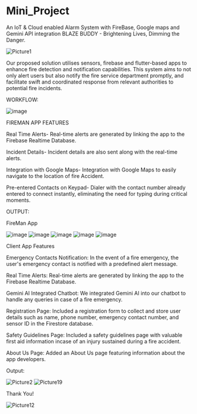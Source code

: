 # Mini_Project

An IoT & Cloud enabled Alarm System with FireBase, Google maps and Gemini API integration 
BLAZE BUDDY - Brightening Lives, Dimming the Danger.

![Picture1](https://github.com/Project-be25/mini_project/assets/169865769/9fb578de-77ea-43d6-81f1-da425e930943)


Our proposed solution utilises sensors, firebase and flutter-based apps to enhance fire detection and notification capabilities. This system aims to not only alert users but also notify the fire service department promptly, and facilitate swift and coordinated response from relevant authorities to potential fire incidents.

WORKFLOW:

![image](https://github.com/Project-be25/fireman_app/assets/169865769/979cd9d3-1012-4253-8eb3-b5de93978277)

FIREMAN APP FEATURES  

Real Time Alerts- Real-time alerts are generated by linking the app to the Firebase Realtime Database.

Incident Details- Incident details are also sent along with the real-time alerts.

Integration with Google Maps- Integration with Google Maps to easily navigate to the location of fire Accident.

Pre-entered Contacts on Keypad- Dialer with the contact number already entered to connect instantly, eliminating the need for typing during critical moments.

OUTPUT:

FireMan App

![image](https://github.com/Project-be25/fireman_app/assets/169865769/d8294e8b-b23a-46d3-ac4c-d7b101c67c4d)
![image](https://github.com/Project-be25/fireman_app/assets/169865769/d408b6cb-2a2b-4ff9-8d44-5db9ab7fcc1e)
![image](https://github.com/Project-be25/fireman_app/assets/169865769/016fa75f-efba-4c0a-ae29-70e7271b3c70)
![image](https://github.com/Project-be25/fireman_app/assets/169865769/56d7bfb0-ca48-4890-bec7-ad41f1b1837d)
![image](https://github.com/Project-be25/fireman_app/assets/169865769/6176abe7-2a85-4647-89b5-f9f7e3a3b80e)

Client App Features

Emergency Contacts Notification:
In the event of a fire emergency, the user's emergency contact is notified with a predefined alert message. 

Real Time Alerts:
Real-time alerts are generated by linking the app to the Firebase Realtime Database.

Gemini AI Integrated Chatbot:
We integrated Gemini AI into our chatbot to handle any queries in case of a fire emergency.

Registration Page:
Included a registration form to collect and store user details such as name, phone number, emergency contact number, and sensor ID in the Firestore database.

Safety Guidelines Page:
Included a safety guidelines page with valuable first aid information incase of an injury sustained during a fire accident.

About Us Page:
Added an About Us page featuring information about the app developers.

Output:

 ![Picture2](https://github.com/Project-be25/mini_project/assets/169865769/eb94b624-68a5-45bc-9b86-ce191e35b6c8)
![Picture19](https://github.com/Project-be25/mini_project/assets/169865769/baa55624-5278-45da-bcc0-e6fc7eb0e157)

Thank You!

![Picture12](https://github.com/Project-be25/mini_project/assets/169865769/7c24e408-9017-4778-8385-a0407a22ecf2)





